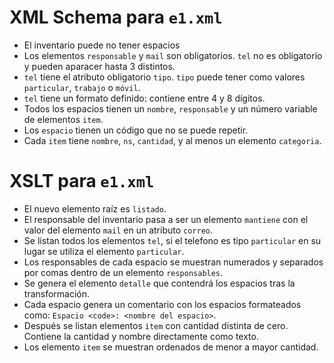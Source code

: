 # XML Schema para `e1.xml`
- El inventario puede no tener espacios
- Los elementos `responsable` y `mail` son obligatorios. `tel` no es obligatorio y pueden aparacer hasta 3 distintos.
- `tel` tiene el atributo obligatorio `tipo`. `tipo` puede tener como valores `particular`, `trabajo` o `móvil`.
- `tel` tiene un formato definido: contiene entre 4 y 8 dígitos.
- Todos los espacios tienen un `nombre`, `responsable` y un número variable de elementos `item`.
- Los `espacio` tienen un código que no se puede repetir.
- Cada `item` tiene `nombre`, `ns`, `cantidad`, y al menos un elemento `categoria`.

# XSLT para `e1.xml`
- El nuevo elemento raíz es `listado`.
- El responsable del inventario pasa a ser un elemento `mantiene` con el valor del elemento `mail` en un atributo `correo`.
- Se listan todos los elementos `tel`, si el telefono es tipo `particular` en su lugar se utiliza el elemento `particular`.
- Los responsables de cada espacio se muestran numerados y separados por comas dentro de un elemento `responsables`.
- Se genera el elemento `detalle` que contendrá los espacios tras la transformación.
- Cada espacio genera un comentario con los espacios formateados como: `Espacio <code>: <nombre del espacio>`.
- Después se listan elementos `item` con cantidad distinta de cero. Contiene la cantidad y nombre directamente como texto.
- Los elemento `item` se muestran ordenados de menor a mayor cantidad.
